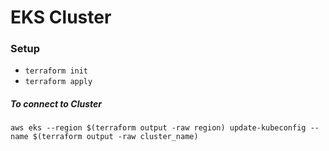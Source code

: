 # EKS Cluster

### Setup

* `terraform init`
* `terraform apply`


##### To connect to Cluster
`aws eks --region $(terraform output -raw region) update-kubeconfig --name $(terraform output -raw cluster_name)`
